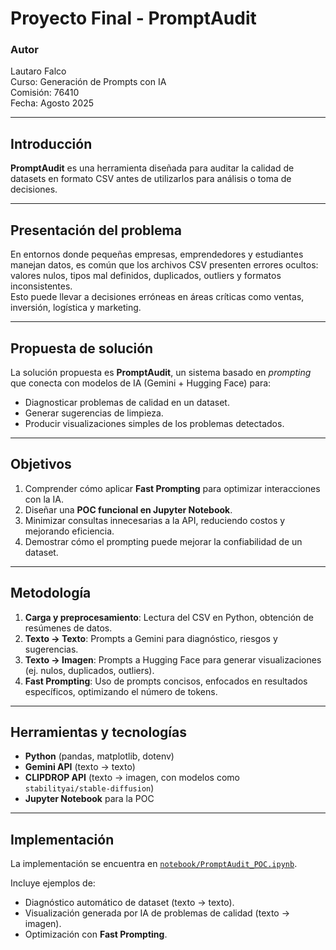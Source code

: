 # Proyecto Final - PromptAudit

### Autor
Lautaro Falco  
Curso: Generación de Prompts con IA  
Comisión: 76410  
Fecha: Agosto 2025  

---

## Introducción
**PromptAudit** es una herramienta diseñada para auditar la calidad de datasets en formato CSV antes de utilizarlos para análisis o toma de decisiones.  

---

## Presentación del problema
En entornos donde pequeñas empresas, emprendedores y estudiantes manejan datos, es común que los archivos CSV presenten errores ocultos: valores nulos, tipos mal definidos, duplicados, outliers y formatos inconsistentes.  
Esto puede llevar a decisiones erróneas en áreas críticas como ventas, inversión, logística y marketing.

---

## Propuesta de solución
La solución propuesta es **PromptAudit**, un sistema basado en *prompting* que conecta con modelos de IA (Gemini + Hugging Face) para:
- Diagnosticar problemas de calidad en un dataset.
- Generar sugerencias de limpieza.
- Producir visualizaciones simples de los problemas detectados.

---

## Objetivos
1. Comprender cómo aplicar **Fast Prompting** para optimizar interacciones con la IA.  
2. Diseñar una **POC funcional en Jupyter Notebook**.  
3. Minimizar consultas innecesarias a la API, reduciendo costos y mejorando eficiencia.  
4. Demostrar cómo el prompting puede mejorar la confiabilidad de un dataset.  

---

## Metodología
1. **Carga y preprocesamiento**: Lectura del CSV en Python, obtención de resúmenes de datos.  
2. **Texto → Texto**: Prompts a Gemini para diagnóstico, riesgos y sugerencias.  
3. **Texto → Imagen**: Prompts a Hugging Face para generar visualizaciones (ej. nulos, duplicados, outliers).  
4. **Fast Prompting**: Uso de prompts concisos, enfocados en resultados específicos, optimizando el número de tokens.  

---

## Herramientas y tecnologías
- **Python** (pandas, matplotlib, dotenv)  
- **Gemini API** (texto → texto)  
- **CLIPDROP API** (texto → imagen, con modelos como `stabilityai/stable-diffusion`)  
- **Jupyter Notebook** para la POC  

---

## Implementación
La implementación se encuentra en [`notebook/PromptAudit_POC.ipynb`](notebook/PromptAudit_POC.ipynb).  

Incluye ejemplos de:
- Diagnóstico automático de dataset (texto → texto).  
- Visualización generada por IA de problemas de calidad (texto → imagen).  
- Optimización con **Fast Prompting**.  